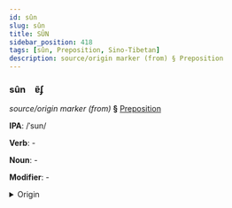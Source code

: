 ```yaml
---
id: sûn
slug: sûn
title: SÛN
sidebar_position: 418
tags: [sûn, Preposition, Sino-Tibetan]
description: source/origin marker (from) § Preposition
---
```


### sûn&emsp;<span kind="abugida">ɐ̃ʄ</span>

*source/origin marker (from)* **§** [Preposition](../../tags/Preposition)

**IPA**: /ˈsun/

**Verb**: -

**Noun**: -

**Modifier**: -

<details>
    <summary>Origin</summary>
    Wu 從 zon /z̥ʊŋ/<br/>
    <em>Sino-Tibetan Language Family</em>
</details>